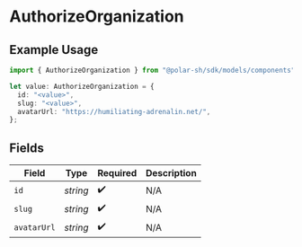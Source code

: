 # AuthorizeOrganization

## Example Usage

```typescript
import { AuthorizeOrganization } from "@polar-sh/sdk/models/components";

let value: AuthorizeOrganization = {
  id: "<value>",
  slug: "<value>",
  avatarUrl: "https://humiliating-adrenalin.net/",
};
```

## Fields

| Field              | Type               | Required           | Description        |
| ------------------ | ------------------ | ------------------ | ------------------ |
| `id`               | *string*           | :heavy_check_mark: | N/A                |
| `slug`             | *string*           | :heavy_check_mark: | N/A                |
| `avatarUrl`        | *string*           | :heavy_check_mark: | N/A                |